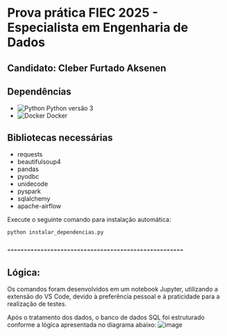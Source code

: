 # Prova prática FIEC 2025 - Especialista em Engenharia de Dados
## Candidato: Cleber Furtado Aksenen

## Dependências
- <img alt="Python" src="https://img.shields.io/badge/Python-14354C?style=for-the-badge&logo=python&logoColor=white" /> Python versão 3
- <img alt="Docker" src="https://img.shields.io/badge/Docker-2496ED?style=for-the-badge&logo=docker&logoColor=white" /> Docker

## Bibliotecas necessárias
- requests
- beautifulsoup4
- pandas
- pyodbc
- unidecode
- pyspark
- sqlalchemy
- apache-airflow

Execute o seguinte comando para instalação automática:

```
python instalar_dependencias.py
```

### -----------------------------------------------------
## Lógica:
Os comandos foram desenvolvidos em um notebook Jupyter, utilizando a extensão do VS Code, devido à preferência pessoal e à praticidade para a realização de testes.

Após o tratamento dos dados, o banco de dados SQL foi estruturado conforme a lógica apresentada no diagrama abaixo:
![image](https://github.com/user-attachments/assets/54dc737b-7c61-445d-ac71-10a4e89684ab)
